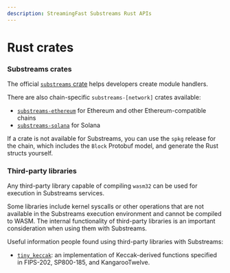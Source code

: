 ```yaml
---
description: StreamingFast Substreams Rust APIs
---
```


# Rust crates

### Substreams crates

The official [`substreams` crate](https://crates.io/crates/substreams) helps developers create module handlers.

There are also chain-specific `substreams-[network]` crates available:

* [`substreams-ethereum`](https://crates.io/crates/substreams-ethereum) for Ethereum and other Ethereum-compatible chains
* [`substreams-solana`](https://crates.io/crates/substreams-solana) for Solana

If a crate is not available for Substreams, you can use the `spkg` release for the chain, which includes the `Block` Protobuf model, and generate the Rust structs yourself.

### Third-party libraries

Any third-party library capable of compiling `wasm32` can be used for execution in Substreams services.&#x20;

Some libraries include kernel syscalls or other operations that are not available in the Substreams execution environment and cannot be compiled to WASM. The internal functionality of third-party libraries is an important consideration when using them with Substreams.

Useful information people found using third-party libraries with Substreams:

* [`tiny_keccak`](https://docs.rs/tiny-keccak): an implementation of Keccak-derived functions specified in FIPS-202, SP800-185, and KangarooTwelve.
